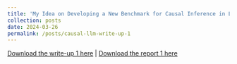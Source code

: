 ```yaml
---
title: 'My Idea on Developing a New Benchmark for Causal Inference in LLMs'
collection: posts
date: 2024-03-26
permalink: /posts/causal-llm-write-up-1
---
```


<a href = "http://chengguo2000.github.io/files/Posts/Causal_LLM_Write_Up_1.pdf">Download the write-up 1 here</a>
|
<a href = "http://chengguo2000.github.io/files/Posts/Cheng_Report-1.pdf">Download the report 1 here</a>